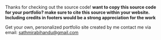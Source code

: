 Thanks for checking out the source code!
**want to copy this source code for your portfolio?
make sure to cite this source within your website. Including credits in footers would be a strong appreciation for the work**

Get your own, personalized portfolio site created by me
contact me via email: sathmirabihandu@gmail.com
